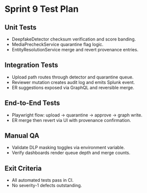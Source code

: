 # Sprint 9 Test Plan

## Unit Tests
- DeepfakeDetector checksum verification and score banding.
- MediaPrecheckService quarantine flag logic.
- EntityResolutionService merge and revert provenance entries.

## Integration Tests
- Upload path routes through detector and quarantine queue.
- Reviewer mutation creates audit log and emits Splunk event.
- ER suggestions exposed via GraphQL and reversible merge.

## End-to-End Tests
- Playwright flow: upload → quarantine → approve → graph write.
- ER merge then revert via UI with provenance confirmation.

## Manual QA
- Validate DLP masking toggles via environment variable.
- Verify dashboards render queue depth and merge counts.

## Exit Criteria
- All automated tests pass in CI.
- No severity-1 defects outstanding.
